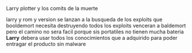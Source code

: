 ﻿
Larry plotter y los comits de la muerte

larry y rom y version se lanzan a la busqueda de los exploits
que booldemort necesita
destruyendo todos los exploits venceran a baldemort
pero el camino no sera facil porque sis portatiles no tienen mucha bateria
**Larry** debera usar todos los conocimientos que a adquirido para poder entragar el producto sin malware 


